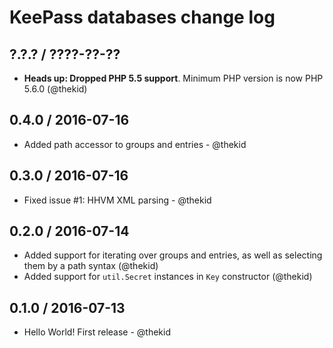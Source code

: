 KeePass databases change log
============================

## ?.?.? / ????-??-??

* **Heads up: Dropped PHP 5.5 support**. Minimum PHP version is now PHP 5.6.0
  (@thekid)

## 0.4.0 / 2016-07-16

* Added path accessor to groups and entries - @thekid

## 0.3.0 / 2016-07-16

* Fixed issue #1: HHVM XML parsing - @thekid

## 0.2.0 / 2016-07-14

* Added support for iterating over groups and entries, as well as
  selecting them by a path syntax
  (@thekid)
* Added support for `util.Secret` instances in `Key` constructor
  (@thekid)

## 0.1.0 / 2016-07-13

* Hello World! First release - @thekid